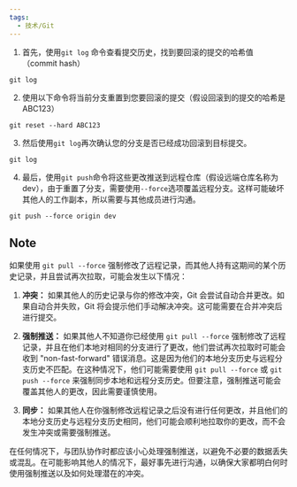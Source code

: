```yaml
---
tags:
  - 技术/Git
---
```

1. 首先，使用`git log` 命令查看提交历史，找到要回滚的提交的哈希值（commit hash）
```Git
git log
```

2.  使用以下命令将当前分支重置到您要回滚的提交（假设回滚到的提交的哈希是ABC123）
```Git
git reset --hard ABC123
```

3. 然后使用`git log`再次确认您的分支是否已经成功回滚到目标提交。
```Git
git log
```

4. 最后，使用`git push`命令将这些更改推送到远程仓库（假设远端仓库名称为dev），由于重置了分支，需要使用`--force`选项覆盖远程分支。这样可能破坏其他人的工作副本，所以需要与其他成员进行沟通。
```Git
git push --force origin dev
```

## Note

如果使用 `git pull --force` 强制修改了远程记录，而其他人持有这期间的某个历史记录，并且尝试再次拉取，可能会发生以下情况：

1. **冲突：** 如果其他人的历史记录与你的修改冲突，Git 会尝试自动合并更改。如果自动合并失败，Git 将会提示他们手动解决冲突。这可能需要在合并冲突后进行提交。

2. **强制推送：** 如果其他人不知道你已经使用 `git pull --force` 强制修改了远程记录，并且在他们本地对相同的分支进行了更改，他们尝试再次拉取时可能会收到 "non-fast-forward" 错误消息。这是因为他们的本地分支历史与远程分支历史不匹配。在这种情况下，他们可能需要使用 `git pull --force` 或 `git push --force` 来强制同步本地和远程分支历史。但要注意，强制推送可能会覆盖其他人的更改，因此需要谨慎使用。

3. **同步：** 如果其他人在你强制修改远程记录之后没有进行任何更改，并且他们的本地分支历史与远程分支历史相同，他们可能会顺利地拉取你的更改，而不会发生冲突或需要强制推送。

在任何情况下，与团队协作时都应该小心处理强制推送，以避免不必要的数据丢失或混乱。在可能影响其他人的情况下，最好事先进行沟通，以确保大家都明白何时使用强制推送以及如何处理潜在的冲突。
